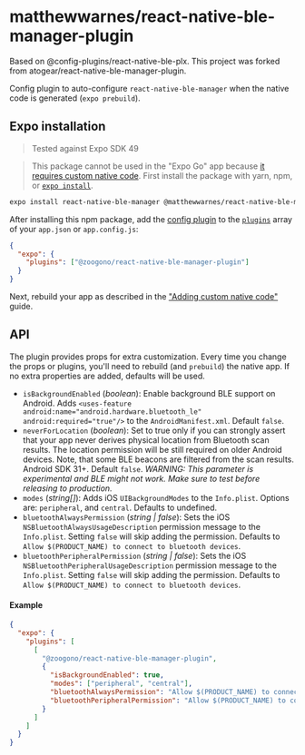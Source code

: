 # matthewwarnes/react-native-ble-manager-plugin

Based on @config-plugins/react-native-ble-plx. This project was forked from
atogear/react-native-ble-manager-plugin.

Config plugin to auto-configure `react-native-ble-manager` when the native code
is generated (`expo prebuild`).

## Expo installation

> Tested against Expo SDK 49

> This package cannot be used in the "Expo Go" app because
> [it requires custom native code](https://docs.expo.io/workflow/customizing/).
> First install the package with yarn, npm, or
> [`expo install`](https://docs.expo.io/workflow/expo-cli/#expo-install).

```sh
expo install react-native-ble-manager @matthewwarnes/react-native-ble-manager-plugin
```

After installing this npm package, add the
[config plugin](https://docs.expo.io/guides/config-plugins/) to the
[`plugins`](https://docs.expo.io/versions/latest/config/app/#plugins) array of
your `app.json` or `app.config.js`:

```json
{
  "expo": {
    "plugins": ["@zoogono/react-native-ble-manager-plugin"]
  }
}
```

Next, rebuild your app as described in the
["Adding custom native code"](https://docs.expo.io/workflow/customizing/) guide.

## API

The plugin provides props for extra customization. Every time you change the
props or plugins, you'll need to rebuild (and `prebuild`) the native app. If no
extra properties are added, defaults will be used.

- `isBackgroundEnabled` (_boolean_): Enable background BLE support on Android.
  Adds
  `<uses-feature android:name="android.hardware.bluetooth_le" android:required="true"/>`
  to the `AndroidManifest.xml`. Default `false`.
- `neverForLocation` (_boolean_): Set to true only if you can strongly assert
  that your app never derives physical location from Bluetooth scan results. The
  location permission will be still required on older Android devices. Note,
  that some BLE beacons are filtered from the scan results. Android SDK 31+.
  Default `false`. _WARNING: This parameter is experimental and BLE might not
  work. Make sure to test before releasing to production._
- `modes` (_string[]_): Adds iOS `UIBackgroundModes` to the `Info.plist`.
  Options are: `peripheral`, and `central`. Defaults to undefined.
- `bluetoothAlwaysPermission` (_string | false_): Sets the iOS
  `NSBluetoothAlwaysUsageDescription` permission message to the `Info.plist`.
  Setting `false` will skip adding the permission. Defaults to
  `Allow $(PRODUCT_NAME) to connect to bluetooth devices`.
- `bluetoothPeripheralPermission` (_string | false_): Sets the iOS
  `NSBluetoothPeripheralUsageDescription` permission message to the
  `Info.plist`. Setting `false` will skip adding the permission. Defaults to
  `Allow $(PRODUCT_NAME) to connect to bluetooth devices`.

#### Example

```json
{
  "expo": {
    "plugins": [
      [
        "@zoogono/react-native-ble-manager-plugin",
        {
          "isBackgroundEnabled": true,
          "modes": ["peripheral", "central"],
          "bluetoothAlwaysPermission": "Allow $(PRODUCT_NAME) to connect to bluetooth devices",
          "bluetoothPeripheralPermission": "Allow $(PRODUCT_NAME) to connect to bluetooth devices"
        }
      ]
    ]
  }
}
```
